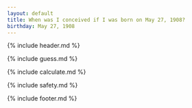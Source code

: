 ```yaml
---
layout: default
title: When was I conceived if I was born on May 27, 1908?
birthday: May 27, 1908
---
```


{% include header.md %}

{% include guess.md %}

{% include calculate.md %}

{% include safety.md %}

{% include footer.md %}



